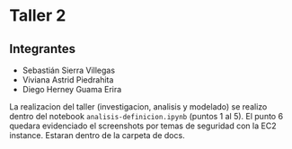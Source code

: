 # Taller 2

## Integrantes

- Sebastián Sierra Villegas
- Viviana Astrid Piedrahita
- Diego Herney Guama Erira


La realizacion del taller (investigacion, analisis y modelado) se realizo dentro del notebook `analisis-definicion.ipynb` (puntos 1 al 5). El punto 6 quedara evidenciado el screenshots por temas de seguridad con la EC2 instance. Estaran dentro de la carpeta de docs.